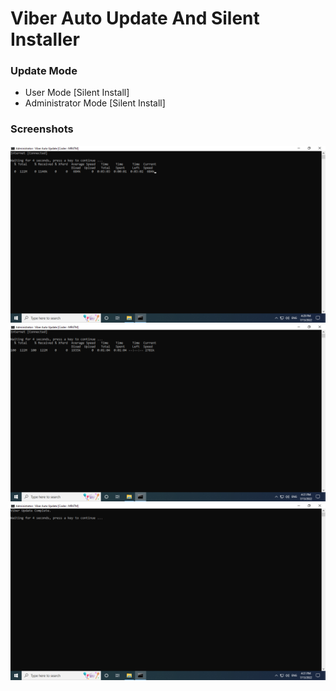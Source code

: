 # Viber Auto Update And Silent Installer

### Update Mode
* User Mode [Silent Install]
* Administrator Mode [Silent Install]

### Screenshots
<img src=https://raw.githubusercontent.com/AungThuMyint/ViberAutoUpdate/main/Screenshots/01.png>
<img src=https://raw.githubusercontent.com/AungThuMyint/ViberAutoUpdate/main/Screenshots/02.png>
<img src=https://raw.githubusercontent.com/AungThuMyint/ViberAutoUpdate/main/Screenshots/03.png>
